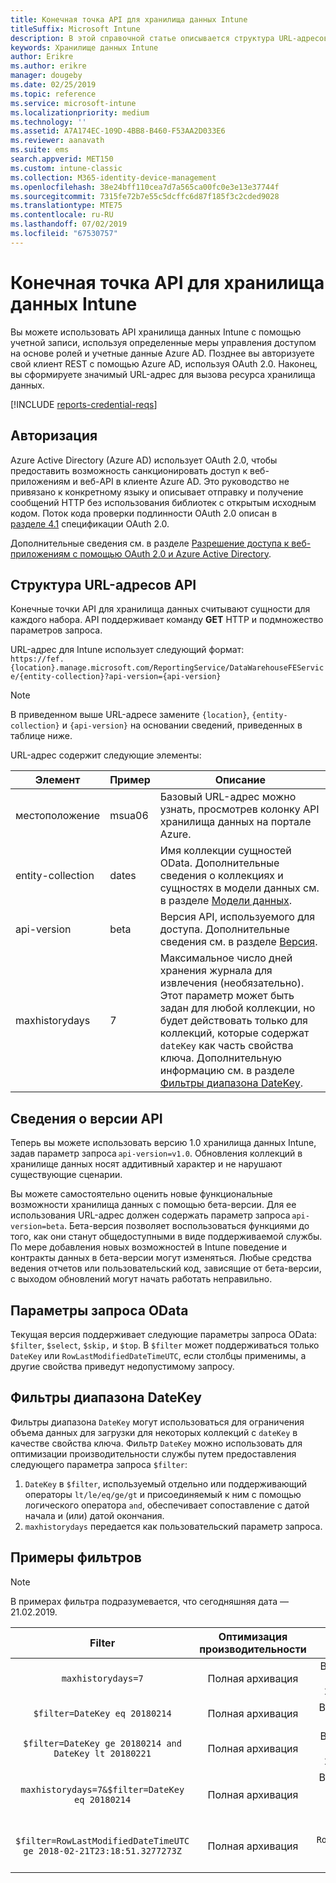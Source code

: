 ```yaml
---
title: Конечная точка API для хранилища данных Intune
titleSuffix: Microsoft Intune
description: В этой справочной статье описывается структура URL-адресов API хранилища данных Microsoft Intune. Также приведены примеры фильтров.
keywords: Хранилище данных Intune
author: Erikre
ms.author: erikre
manager: dougeby
ms.date: 02/25/2019
ms.topic: reference
ms.service: microsoft-intune
ms.localizationpriority: medium
ms.technology: ''
ms.assetid: A7A174EC-109D-4BB8-B460-F53AA2D033E6
ms.reviewer: aanavath
ms.suite: ems
search.appverid: MET150
ms.custom: intune-classic
ms.collection: M365-identity-device-management
ms.openlocfilehash: 38e24bff110cea7d7a565ca00fc0e3e13e37744f
ms.sourcegitcommit: 7315fe72b7e55c5dcffc6d87f185f3c2cded9028
ms.translationtype: MTE75
ms.contentlocale: ru-RU
ms.lasthandoff: 07/02/2019
ms.locfileid: "67530757"
---
```

# <a name="intune-data-warehouse-api-endpoint"></a>Конечная точка API для хранилища данных Intune

Вы можете использовать API хранилища данных Intune с помощью учетной записи, используя определенные меры управления доступом на основе ролей и учетные данные Azure AD. Позднее вы авторизуете свой клиент REST с помощью Azure AD, используя OAuth 2.0. Наконец, вы сформируете значимый URL-адрес для вызова ресурса хранилища данных.

[!INCLUDE [reports-credential-reqs](./includes/reports-credential-reqs.md)]

## <a name="authorization"></a>Авторизация

Azure Active Directory (Azure AD) использует OAuth 2.0, чтобы предоставить возможность санкционировать доступ к веб-приложениям и веб-API в клиенте Azure AD. Это руководство не привязано к конкретному языку и описывает отправку и получение сообщений HTTP без использования библиотек с открытым исходным кодом. Поток кода проверки подлинности OAuth 2.0 описан в [разделе 4.1](https://tools.ietf.org/html/rfc6749#section-4.1) спецификации OAuth 2.0.

Дополнительные сведения см. в разделе [Разрешение доступа к веб-приложениям с помощью OAuth 2.0 и Azure Active Directory](https://docs.microsoft.com/azure/active-directory/develop/active-directory-protocols-oauth-code).

## <a name="api-url-structure"></a>Структура URL-адресов API

Конечные точки API для хранилища данных считывают сущности для каждого набора. API поддерживает команду **GET** HTTP и подмножество параметров запроса.

URL-адрес для Intune использует следующий формат:  
`https://fef.{location}.manage.microsoft.com/ReportingService/DataWarehouseFEService/{entity-collection}?api-version={api-version}`

> [!NOTE]
> В приведенном выше URL-адресе замените `{location}`, `{entity-collection}` и `{api-version}` на основании сведений, приведенных в таблице ниже.

URL-адрес содержит следующие элементы:

| Элемент | Пример | Описание |
|-------------------|------------|--------------------------------------------------------------------------------------------------------------------|
| местоположение | msua06 | Базовый URL-адрес можно узнать, просмотрев колонку API хранилища данных на портале Azure. |
| entity-collection | dates | Имя коллекции сущностей OData. Дополнительные сведения о коллекциях и сущностях в модели данных см. в разделе [Модели данных](reports-ref-data-model.md). |
| api-version | beta | Версия API, используемого для доступа. Дополнительные сведения см. в разделе [Версия](reports-api-url.md#api-version-information). |
| maxhistorydays | 7 | Максимальное число дней хранения журнала для извлечения (необязательно). Этот параметр может быть задан для любой коллекции, но будет действовать только для коллекций, которые содержат `dateKey` как часть свойства ключа. Дополнительную информацию см. в разделе [Фильтры диапазона DateKey](reports-api-url.md#datekey-range-filters). |

## <a name="api-version-information"></a>Сведения о версии API

Теперь вы можете использовать версию 1.0 хранилища данных Intune, задав параметр запроса `api-version=v1.0`. Обновления коллекций в хранилище данных носят аддитивный характер и не нарушают существующие сценарии.

Вы можете самостоятельно оценить новые функциональные возможности хранилища данных с помощью бета-версии. Для ее использования URL-адрес должен содержать параметр запроса `api-version=beta`. Бета-версия позволяет воспользоваться функциями до того, как они станут общедоступными в виде поддерживаемой службы. По мере добавления новых возможностей в Intune поведение и контракты данных в бета-версии могут изменяться. Любые средства ведения отчетов или пользовательский код, зависящие от бета-версии, с выходом обновлений могут начать работать неправильно.

## <a name="odata-query-options"></a>Параметры запроса OData

Текущая версия поддерживает следующие параметры запроса OData: `$filter`, `$select`, `$skip,` и `$top`. В `$filter` может поддерживаться только `DateKey` или `RowLastModifiedDateTimeUTC`, если столбцы применимы, а другие свойства приведут недопустимому запросу.

## <a name="datekey-range-filters"></a>Фильтры диапазона DateKey

Фильтры диапазона `DateKey` могут использоваться для ограничения объема данных для загрузки для некоторых коллекций с `dateKey` в качестве свойства ключа. Фильтр `DateKey` можно использовать для оптимизации производительности службы путем предоставления следующего параметра запроса `$filter`:

1. `DateKey` в `$filter`, используемый отдельно или поддерживающий операторы `lt/le/eq/ge/gt` и присоединяемый к ним с помощью логического оператора `and`, обеспечивает сопоставление с датой начала и (или) датой окончания.
2. `maxhistorydays` передается как пользовательский параметр запроса.<br>

## <a name="filter-examples"></a>Примеры фильтров

> [!NOTE]
> В примерах фильтра подразумевается, что сегодняшняя дата — 21.02.2019.

|                             Filter                             |           Оптимизация производительности           |                                          Описание                                          |
|:--------------------------------------------------------------:|:--------------------------------------------:|:---------------------------------------------------------------------------------------------:|
|    `maxhistorydays=7`                                            |    Полная архивация                                      |    Возврат данных с `DateKey` из промежутка между 20180214 и 20180221.                                     |
|    `$filter=DateKey eq 20180214`                                 |    Полная архивация                                      |    Возврат данных с `DateKey`, равным 20180214.                                                    |
|    `$filter=DateKey ge 20180214 and DateKey lt 20180221`         |    Полная архивация                                      |    Возврат данных с `DateKey` из промежутка между 20180214 и 20180220.                                     |
|    `maxhistorydays=7&$filter=DateKey eq 20180214`                |    Полная архивация                                      |    Возврат данных с `DateKey`, равным 20180214. `maxhistorydays` игнорируется.                            |
|    `$filter=RowLastModifiedDateTimeUTC ge 2018-02-21T23:18:51.3277273Z`                                |    Полная архивация                                       |    Вернуть данные с `RowLastModifiedDateTimeUTC` не меньше `2018-02-21T23:18:51.3277273Z`.                             |
